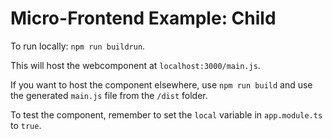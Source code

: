 # Micro-Frontend Example: Child

To run locally: `npm run buildrun`.

This will host the webcomponent at `localhost:3000/main.js`.

If you want to host the component elsewhere, use `npm run build` and use the generated `main.js` file from the `/dist` folder.

To test the component, remember to set the `local` variable in `app.module.ts` to `true`.
